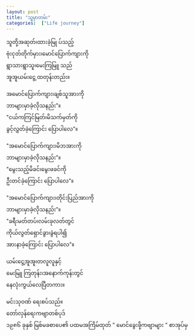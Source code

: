 ```yaml
---
layout: post
title: "သူ့မှာတမ်း"
categories:  ["Life journey"]
---
```


သူတို့အဆုတ်၊ထားခဲ့မြု ပ်သည့်<br />
ဗုံးငုတ်တိုက်မှား၊မောင်ပြောက်ကျားကို<br />
ရွာသားရွာသူ၊မေးကြမြူ သည်<br />
အူအူယမ်းငွေ့ ထတုန်းတည်း။<br />

အမောင်ပြောက်ကျား၊ချစ်သူအားကို<br />
ဘာများမှာခဲ့လိုသနည်း"။<br />
"ငယ်ကကြင်မြတ်၊မိသက်မှတ်ကို<br />
ခွင့်လွှတ်ခဲ့ကြောင်း ပြောပါလေ"။<br />

<!-- more -->
"အမောင်ပြောက်ကျား၊မိဘအားကို<br />
ဘာများမှာခဲ့လိုသနည်း"။<br />
"မွေးသည့်မိခင်၊မွေးဖခင်ကို<br />
ဦးတင်ခဲ့ကြောင်း ပြောပါလေ"။<br />

"အမောင်ပြောက်ကျား၊တိုင်းပြည်အားကို<br />
ဘာများမှာခဲ့လိုသနည်း"။<br />
"ခရီးမတ်တပ်၊လမ်းခုလတ်တွင်<br />
ကိုယ်လွတ်ရှောင်ခွာ၊ခွဲရပါ၍<br />
အားနာခဲ့ကြောင်း ပြောပါလေ"။<br />

ယမ်းငွေ့အူအူ၊တလူလူနှင့်<br />
မေးမြူ ကြတုန်း၊အနောက်ကုန်းတွင်<br />
နေလုံးကွယ်လေပြီတကား။<br />

မင်းသုဝဏ် ရေးစပ်သည်။<br />
တော်လှန်ရေးကဗျာတစ်ပုဒ်<br />
၁၉၈၆ ခုနှစ် မြစ်မခစာပေ၏ ပထမအကြိမ်ထုတ် " မောင်ခွေးဖို့ကဗျာများ " စာအုပ်မှ<br />
